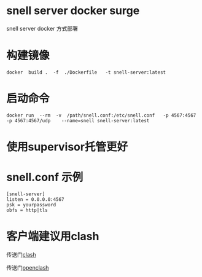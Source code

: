 # snell server docker surge
snell server docker 方式部署
# 构建镜像
```
docker  build .  -f  ./Dockerfile   -t snell-server:latest
```
# 启动命令
```
docker run  --rm  -v  /path/snell.conf:/etc/snell.conf   -p 4567:4567 -p 4567:4567/udp    --name=snell snell-server:latest
```
# 使用supervisor托管更好
# snell.conf 示例
```
[snell-server]
listen = 0.0.0.0:4567
psk = yourpassword
obfs = http|tls
```
# 客户端建议用clash 
传送门[clash](https://github.com/Dreamacro/clash)

传送门[openclash](https://github.com/vernesong/OpenClash)
